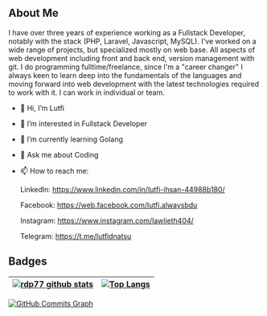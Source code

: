 ## About Me

I have over three years of experience working as a Fullstack Developer, notably with the stack
(PHP, Laravel, Javascript, MySQL). I've worked on a wide range of projects, but specialized mostly on
web base. All aspects of web development including front and back end, version
management with git. I do programming fulltime/freelance, since l'm a "career changer" I always keen to learn deep into the fundamentals of the languages and moving forward into web development with the latest technologies required to work with it. I can work in individual or team.

- 👋 Hi, I’m Lutfi
- 👀 I’m interested in Fullstack Developer
- 🌱 I’m currently learning Golang
- 💬 Ask me about Coding
- 📫 How to reach me:

   LinkedIn: https://www.linkedin.com/in/lutfi-ihsan-44988b180/

   Facebook: https://web.facebook.com/lutfi.alwaysbdu

   Instagram: https://www.instagram.com/lawlieth404/

   Telegram: https://t.me/lutfidnatsu

## Badges

<table>
<thead>
<tr>
<th><a target="_blank" rel="noopener noreferrer" href="https://camo.githubusercontent.com/a2f0560819c7c421533bcea72d8579191735606dfb5c36eb17d64197c0dce681/68747470733a2f2f6769746875622d726561646d652d73746174732e76657263656c2e6170702f6170693f757365726e616d653d72647037372673686f775f69636f6e733d7472756526686964655f626f726465723d7472756526686964655f7469746c653d7472756526636f756e745f707269766174653d7472756526696e636c7564655f616c6c5f636f6d6d6974733d74727565"><img src="https://camo.githubusercontent.com/a2f0560819c7c421533bcea72d8579191735606dfb5c36eb17d64197c0dce681/68747470733a2f2f6769746875622d726561646d652d73746174732e76657263656c2e6170702f6170693f757365726e616d653d72647037372673686f775f69636f6e733d7472756526686964655f626f726465723d7472756526686964655f7469746c653d7472756526636f756e745f707269766174653d7472756526696e636c7564655f616c6c5f636f6d6d6974733d74727565" alt="rdp77 github stats" data-canonical-src="https://github-readme-stats.vercel.app/api?username=lutfiihsan&amp;show_icons=true&amp;hide_border=true&amp;hide_title=true&amp;count_private=true&amp;include_all_commits=true" style="max-width: 100%;"></a></th>
<th><a target="_blank" rel="noopener noreferrer" href="https://camo.githubusercontent.com/8f5c7635d7220c4a6ebfe9002f2c9d93fce439c104e9aaef430aa5858b0d671a/68747470733a2f2f6769746875622d726561646d652d73746174732e76657263656c2e6170702f6170692f746f702d6c616e67732f3f757365726e616d653d726470373726686964655f626f726465723d74727565266c61796f75743d636f6d7061637426686964653d68746d6c"><img src="https://camo.githubusercontent.com/8f5c7635d7220c4a6ebfe9002f2c9d93fce439c104e9aaef430aa5858b0d671a/68747470733a2f2f6769746875622d726561646d652d73746174732e76657263656c2e6170702f6170692f746f702d6c616e67732f3f757365726e616d653d726470373726686964655f626f726465723d74727565266c61796f75743d636f6d7061637426686964653d68746d6c" alt="Top Langs" data-canonical-src="https://github-readme-stats.vercel.app/api/top-langs/?username=lutfiihsan&amp;hide_border=true&amp;layout=compact&amp;hide=html" style="max-width: 100%;"></a></th>
</tr>
</thead>
</table>

<p dir="auto"><a href="http://www.github.com/lutfiihsan"><img src="https://camo.githubusercontent.com/b12ae3432b55d33b73fb0c3c44ec98b8fa3c8a47d772b141cacff5673fb29114/68747470733a2f2f61637469766974792d67726170682e6865726f6b756170702e636f6d2f67726170683f757365726e616d653d7268656375737465696e2662675f636f6c6f723d31633139313726636f6c6f723d666666666666266c696e653d30383931623226706f696e743d66666666666626617265615f636f6c6f723d31633139313726617265613d7472756526686964655f626f726465723d7472756526637573746f6d5f7469746c653d476974487562253230436f6d6d6974732532304772617068" alt="GitHub Commits Graph" data-canonical-src="https://activity-graph.herokuapp.com/graph?username=rhecustein&amp;bg_color=1c1917&amp;color=ffffff&amp;line=0891b2&amp;point=ffffff&amp;area_color=1c1917&amp;area=true&amp;hide_border=true&amp;custom_title=GitHub%20Commits%20Graph" style="max-width: 100%;"></a></p>
<!---
nastu489/nastu489 is a ✨ special ✨ repository because its `README.md` (this file) appears on your GitHub profile.
You can click the Preview link to take a look at your changes.
--->
